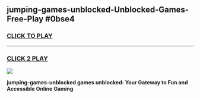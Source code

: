 
## jumping-games-unblocked-Unblocked-Games-Free-Play #0bse4
<h3>
<a href="https://us.freeplayer.one?title=jumping-games-unblocked&ref=9M">CLICK TO PLAY</a></h3>
<hr>

<h3>
<a href="https://us.freeplayer.one?title=jumping-games-unblocked&ref=9M">CLICK 2 PLAY</a>
  
</h3>

<a href="https://us.freeplayer.one?title=jumping-games-unblocked&ref=9M"><img src="https://clearcache.store/games.png"></a>


**jumping-games-unblocked games unblocked: Your Gateway to Fun and Accessible Online Gaming**
